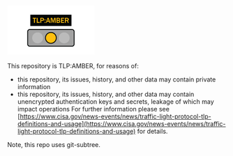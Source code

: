 <a href="https://www.cisa.gov/news-events/news/traffic-light-protocol-tlp-definitions-and-usage"><img width="200px" src="doc/img/tlp_amber.png"></a>

This repository is TLP:AMBER, for reasons of:
- this repository, its issues, history, and other data may contain private information
- this repository, its issues, history, and other data may contain unencrypted authentication keys and secrets, leakage of which may impact operations
For further information please see [https://www.cisa.gov/news-events/news/traffic-light-protocol-tlp-definitions-and-usage](https://www.cisa.gov/news-events/news/traffic-light-protocol-tlp-definitions-and-usage) for details.

Note, this repo uses git-subtree.
